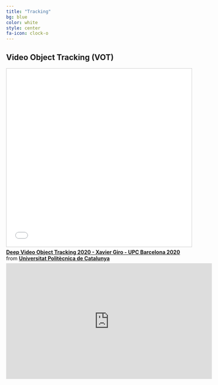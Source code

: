 ```yaml
---
title: "Tracking"
bg: blue
color: white
style: center
fa-icon: clock-o
---
```


## Video Object Tracking (VOT)

<iframe src="//www.slideshare.net/slideshow/embed_code/key/MIrZsXAOFqqvqp" width="595" height="485" frameborder="0" marginwidth="0" marginheight="0" scrolling="no" style="border:1px solid #CCC; border-width:1px; margin-bottom:5px; max-width: 100%;" allowfullscreen> </iframe> <div style="margin-bottom:5px"> <strong> <a href="//www.slideshare.net/xavigiro/deep-video-object-tracking-2020-xavier-giro-upc-barcelona-2020" title="Deep Video Object Tracking 2020 - Xavier Giro - UPC Barcelona 2020" target="_blank">Deep Video Object Tracking 2020 - Xavier Giro - UPC Barcelona 2020</a> </strong> from <strong><a href="https://www.slideshare.net/xavigiro" target="_blank">Universitat Politècnica de Catalunya</a></strong> </div>

<iframe width="560" height="315" src="https://www.youtube.com/embed/jXINWvB7d7E" frameborder="0" allow="accelerometer; autoplay; encrypted-media; gyroscope; picture-in-picture" allowfullscreen></iframe>
